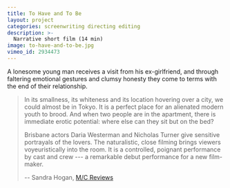 ```yaml
---
title: To Have and To Be
layout: project
categories: screenwriting directing editing
description: >-
  Narrative short film (14 min)
image: to-have-and-to-be.jpg
vimeo_id: 2934473
---
```

A lonesome young man receives a visit from his ex-girlfriend, and through
faltering emotional gestures and clumsy honesty they come to terms with the end
of their relationship.

> In its smallness, its whiteness and its location hovering over a city, we
> could almost be in Tokyo. It is a perfect place for an alienated modern youth
> to brood. And when two people are in the apartment, there is immediate erotic
> potential: where else can they sit but on the bed?
>
> Brisbane actors Daria Westerman and Nicholas Turner give sensitive portrayals
> of the lovers. The naturalistic, close filming brings viewers voyeuristically
> into the room. It is a controlled, poignant performance by cast and crew ---
> a remarkable debut performance for a new film-maker.
>
> -- Sandra Hogan, [M/C Reviews](http://reviews.media-culture.org.au/modules.php?name=News&file=article&sid=2991)
